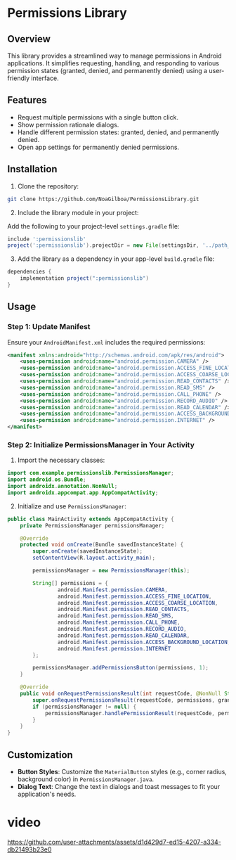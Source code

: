 # Permissions Library

## Overview

This library provides a streamlined way to manage permissions in Android applications. It simplifies requesting, handling, and responding to various permission states (granted, denied, and permanently denied) using a user-friendly interface.

## Features

- Request multiple permissions with a single button click.
- Show permission rationale dialogs.
- Handle different permission states: granted, denied, and permanently denied.
- Open app settings for permanently denied permissions.

## Installation

1. Clone the repository:

```bash
git clone https://github.com/NoaGilboa/PermissionsLibrary.git
```

2. Include the library module in your project:

Add the following to your project-level `settings.gradle` file:

```gradle
include ':permissionslib'
project(':permissionslib').projectDir = new File(settingsDir, '../path_to_permissionslib_directory')
```

3. Add the library as a dependency in your app-level `build.gradle` file:

```gradle
dependencies {
    implementation project(":permissionslib")
}
```

## Usage

### Step 1: Update Manifest

Ensure your `AndroidManifest.xml` includes the required permissions:

```xml
<manifest xmlns:android="http://schemas.android.com/apk/res/android">
    <uses-permission android:name="android.permission.CAMERA" />
    <uses-permission android:name="android.permission.ACCESS_FINE_LOCATION" />
    <uses-permission android:name="android.permission.ACCESS_COARSE_LOCATION" />
    <uses-permission android:name="android.permission.READ_CONTACTS" />
    <uses-permission android:name="android.permission.READ_SMS" />
    <uses-permission android:name="android.permission.CALL_PHONE" />
    <uses-permission android:name="android.permission.RECORD_AUDIO" />
    <uses-permission android:name="android.permission.READ_CALENDAR" />
    <uses-permission android:name="android.permission.ACCESS_BACKGROUND_LOCATION" />
    <uses-permission android:name="android.permission.INTERNET" />
</manifest>
```

### Step 2: Initialize PermissionsManager in Your Activity

1. Import the necessary classes:

```java
import com.example.permissionslib.PermissionsManager;
import android.os.Bundle;
import androidx.annotation.NonNull;
import androidx.appcompat.app.AppCompatActivity;
```

2. Initialize and use `PermissionsManager`:

```java
public class MainActivity extends AppCompatActivity {
    private PermissionsManager permissionsManager;

    @Override
    protected void onCreate(Bundle savedInstanceState) {
        super.onCreate(savedInstanceState);
        setContentView(R.layout.activity_main);

        permissionsManager = new PermissionsManager(this);

        String[] permissions = {
                android.Manifest.permission.CAMERA,
                android.Manifest.permission.ACCESS_FINE_LOCATION,
                android.Manifest.permission.ACCESS_COARSE_LOCATION,
                android.Manifest.permission.READ_CONTACTS,
                android.Manifest.permission.READ_SMS,
                android.Manifest.permission.CALL_PHONE,
                android.Manifest.permission.RECORD_AUDIO,
                android.Manifest.permission.READ_CALENDAR,
                android.Manifest.permission.ACCESS_BACKGROUND_LOCATION,
                android.Manifest.permission.INTERNET
        };

        permissionsManager.addPermissionsButton(permissions, 1);
    }

    @Override
    public void onRequestPermissionsResult(int requestCode, @NonNull String[] permissions, @NonNull int[] grantResults) {
        super.onRequestPermissionsResult(requestCode, permissions, grantResults);
        if (permissionsManager != null) {
            permissionsManager.handlePermissionResult(requestCode, permissions, grantResults);
        }
    }
}
```

## Customization

- **Button Styles**: Customize the `MaterialButton` styles (e.g., corner radius, background color) in `PermissionsManager.java`.
- **Dialog Text**: Change the text in dialogs and toast messages to fit your application's needs.


# video 

https://github.com/user-attachments/assets/d1d429d7-ed15-4207-a334-db21493b23e0


